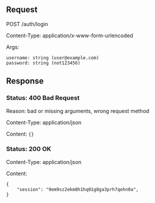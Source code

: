 ## Request

POST /auth/login

Content-Type: application/x-www-form-urlencoded

Args:

    username: string (user@example.com)
    password: string (not123456)

## Response

### Status: 400 Bad Request

Reason: bad or missing arguments, wrong request method

Content-Type: application/json

Content: `{}`

### Status: 200 OK

Content-Type: application/json

Content:

    {
        "session": "9em9sz2ekm8h1hq01g8ga3prh7qehn0a",
    }
